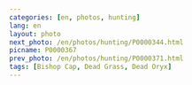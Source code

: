 ```yaml
---
categories: [en, photos, hunting]
lang: en
layout: photo
next_photo: /en/photos/hunting/P0000344.html
picname: P0000367
prev_photo: /en/photos/hunting/P0000371.html
tags: [Bishop Cap, Dead Grass, Dead Oryx]
---
```

